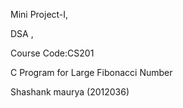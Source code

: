 Mini Project-I,

DSA ,

Course Code:CS201

C Program for Large Fibonacci Number

Shashank maurya (2012036)
